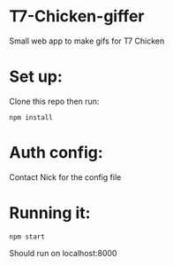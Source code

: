 # T7-Chicken-giffer
Small web app to make gifs for T7 Chicken

# Set up:

Clone this repo then run:

```
npm install
```

# Auth config:

Contact Nick for the config file


# Running it:

```
npm start
```

Should run on localhost:8000


